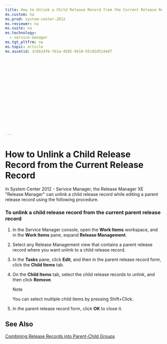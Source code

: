 ```yaml
---
title: How to Unlink a Child Release Record from the Current Release Record
ms.custom: na
ms.prod: system-center-2012
ms.reviewer: na
ms.suite: na
ms.technology: 
  - service-manager
ms.tgt_pltfrm: na
ms.topic: article
ms.assetid: 3c6b24f6-761a-4585-9410-55c02d5144d7


















---
```

# How to Unlink a Child Release Record from the Current Release Record
In System Center 2012 - Service Manager, the Release Manager XE "Release Manager"  can unlink a child release record while editing a parent release record using the following procedure.  
  
### To unlink a child release record from the current parent release record  
  
1.  In the Service Manager console, open the **Work Items** workspace, and in the **Work Items** pane, expand **Release Management**.  
  
2.  Select any Release Management view that contains a parent release record where you want unlink to a child release record.  
  
3.  In the **Tasks** pane, click **Edit**, and then in the parent release record form, click the **Child Items** tab.  
  
4.  On the **Child Items** tab, select the child release records to unlink, and then click **Remove**.  
  
    > [!NOTE]  
    >  You can select multiple child items by pressing Shift\+Click.  
  
5.  In the parent release record form, click **OK** to close it.  
  
## See Also  
 [Combining Release Records into Parent\-Child Groups](../../../sm/manage/operate/Combining-Release-Records-into-Parent-Child-Groups.md)
